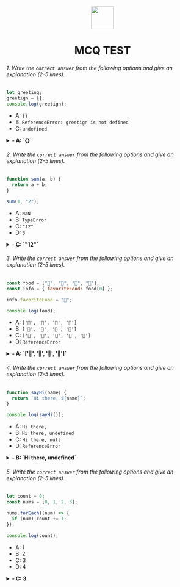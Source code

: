 <div align="center">
  <img height="60" src="https://edurev.gumlet.io/AllImages/original/ApplicationImages/CourseImages/944e5d47-8c55-4a89-91e5-22ab5f2798fc_CI.png">
  <h1>MCQ TEST</h1>
</div>

###### 1. Write the `correct answer` from the following options and give an explanation (2-5 lines).

```javascript
let greeting;
greetign = {};
console.log(greetign);
```

- A: `{}`
- B: `ReferenceError: greetign is not defined`
- C: `undefined`

<details><summary><b>- A: `{}`</b></summary>
<p>

#### Answer: ?

<i>Because it creates a property in the global object. This isn't same as variable declaration.</i>

</p>
</details>

###### 2. Write the `correct answer` from the following options and give an explanation (2-5 lines).

```javascript
function sum(a, b) {
  return a + b;
}

sum(1, "2");
```

- A: `NaN`
- B: `TypeError`
- C: `"12"`
- D: `3`

<details><summary><b>- C: `"12"`</b></summary>
<p>

#### Answer: ?

<i>when we try to add a number with a string, it doesnt add but concatenates the two inputs and returns a concatenated string.</i>

</p>
</details>

###### 3. Write the `correct answer` from the following options and give an explanation (2-5 lines).

```javascript
const food = ["🍕", "🍫", "🥑", "🍔"];
const info = { favoriteFood: food[0] };

info.favoriteFood = "🍝";

console.log(food);
```

- A: `['🍕', '🍫', '🥑', '🍔']`
- B: `['🍝', '🍫', '🥑', '🍔']`
- C: `['🍝', '🍕', '🍫', '🥑', '🍔']`
- D: `ReferenceError`

<details><summary><b>- A: `['🍕', '🍫', '🥑', '🍔']`</b></summary>
<p>

#### Answer: ?

<i>We havent modified the "food" array, rather declared a variable "info" that is initialized with an object that holds the first value of "food" array as the "favouriteFoods" properties value.</i>

</p>
</details>

###### 4. Write the `correct answer` from the following options and give an explanation (2-5 lines).

```javascript
function sayHi(name) {
  return `Hi there, ${name}`;
}

console.log(sayHi());
```

- A: `Hi there,`
- B: `Hi there, undefined`
- C: `Hi there, null`
- D: `ReferenceError`

<details><summary><b>- B: `Hi there, undefined`</b></summary>
<p>

#### Answer: ?

<i>Since we are not providing any arguments for "name" parameter, it becomes undefined.</i>

</p>
</details>

###### 5. Write the `correct answer` from the following options and give an explanation (2-5 lines).

```javascript
let count = 0;
const nums = [0, 1, 2, 3];

nums.forEach((num) => {
  if (num) count += 1;
});

console.log(count);
```

- A: 1
- B: 2
- C: 3
- D: 4

<details><summary><b>- C: 3</b></summary>
<p>

#### Answer: ?

<i>since the first value is of "nums" array is 0 (falsy), the compiler avoids getting into the if block, hence the value of "count" stays 0. after that, all the values are truthy and count is incremented with 1 each time the compiler gets into the if block. </i>

</p>
</details>
